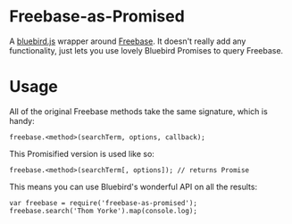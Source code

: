 Freebase-as-Promised
====================

A [bluebird.js](https://github.com/petkaantonov/bluebird/) wrapper around [Freebase](https://github.com/spencermountain/Freebase.js). It doesn't really add any functionality, just lets you use lovely Bluebird Promises to query Freebase.

Usage
=====

All of the original Freebase methods take the same signature, which is handy:

    freebase.<method>(searchTerm, options, callback);

This Promisified version is used like so:

    freebase.<method>(searchTerm[, options]); // returns Promise

This means you can use Bluebird's wonderful API on all the results:

    var freebase = require('freebase-as-promised');
    freebase.search('Thom Yorke').map(console.log);

